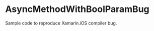 AsyncMethodWithBoolParamBug
===========================

Sample code to reproduce Xamarin.iOS compiler bug.
